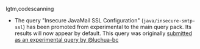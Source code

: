lgtm,codescanning
* The query "Insecure JavaMail SSL Configuration" (`java/insecure-smtp-ssl`) has been promoted from experimental to the main query pack. Its results will now appear by default. This query was originally [submitted as an experimental query by @luchua-bc](https://github.com/github/codeql/pull/3491)